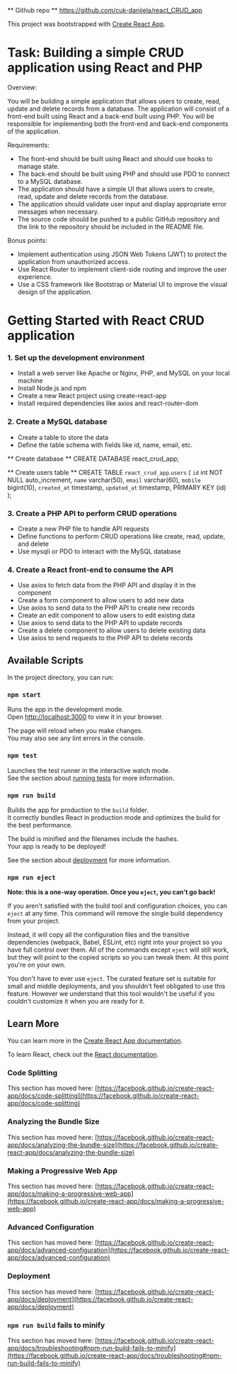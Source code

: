 

** Github repo ** 
https://github.com/cuk-danijela/react_CRUD_app

This project was bootstrapped with [Create React App](https://github.com/facebook/create-react-app).


# Task: Building a simple CRUD application using React and PHP

Overview:

You will be building a simple application that allows users to create, read, update and delete records from a database. The application will consist of a front-end built using React and a back-end built using PHP. You will be responsible for implementing both the front-end and back-end components of the application.

Requirements:

- The front-end should be built using React and should use hooks to manage state.
- The back-end should be built using PHP and should use PDO to connect to a MySQL database.
- The application should have a simple UI that allows users to create, read, update and delete records from the database.
- The application should validate user input and display appropriate error messages when necessary.
- The source code should be pushed to a public GitHub repository and the link to the repository should be included in the     README file.

Bonus points:

- Implement authentication using JSON Web Tokens (JWT) to protect the application from unauthorized access.
- Use React Router to implement client-side routing and improve the user experience.
- Use a CSS framework like Bootstrap or Material UI to improve the visual design of the application.


# Getting Started with React CRUD application

### 1. Set up the development environment
- Install a web server like Apache or Nginx, PHP, and MySQL on your local machine
- Install Node.js and npm
- Create a new React project using create-react-app
- Install required dependencies like axios and react-router-dom

### 2. Create a MySQL database
- Create a table to store the data
- Define the table schema with fields like id, name, email, etc.

** Create database **
CREATE DATABASE react_crud_app;

** Create users table **
CREATE TABLE `react_crud_app`.`users`
(
    `id` int NOT NULL auto_increment,
    `name` varchar(50),
    `email` varchar(60),
    `mobile` bigint(10),
    `created_at` timestamp,
    `updated_at` timestamp, PRIMARY KEY (id)
);

### 3. Create a PHP API to perform CRUD operations
- Create a new PHP file to handle API requests
- Define functions to perform CRUD operations like create, read, update, and delete
- Use mysqli or PDO to interact with the MySQL database

### 4. Create a React front-end to consume the API
- Use axios to fetch data from the PHP API and display it in the component
- Create a form component to allow users to add new data
- Use axios to send data to the PHP API to create new records
- Create an edit component to allow users to edit existing data
- Use axios to send data to the PHP API to update records
- Create a delete component to allow users to delete existing data
- Use axios to send requests to the PHP API to delete records



## Available Scripts

In the project directory, you can run:

### `npm start`

Runs the app in the development mode.\
Open [http://localhost:3000](http://localhost:3000) to view it in your browser.

The page will reload when you make changes.\
You may also see any lint errors in the console.

### `npm test`

Launches the test runner in the interactive watch mode.\
See the section about [running tests](https://facebook.github.io/create-react-app/docs/running-tests) for more information.

### `npm run build`

Builds the app for production to the `build` folder.\
It correctly bundles React in production mode and optimizes the build for the best performance.

The build is minified and the filenames include the hashes.\
Your app is ready to be deployed!

See the section about [deployment](https://facebook.github.io/create-react-app/docs/deployment) for more information.

### `npm run eject`

**Note: this is a one-way operation. Once you `eject`, you can't go back!**

If you aren't satisfied with the build tool and configuration choices, you can `eject` at any time. This command will remove the single build dependency from your project.

Instead, it will copy all the configuration files and the transitive dependencies (webpack, Babel, ESLint, etc) right into your project so you have full control over them. All of the commands except `eject` will still work, but they will point to the copied scripts so you can tweak them. At this point you're on your own.

You don't have to ever use `eject`. The curated feature set is suitable for small and middle deployments, and you shouldn't feel obligated to use this feature. However we understand that this tool wouldn't be useful if you couldn't customize it when you are ready for it.

## Learn More

You can learn more in the [Create React App documentation](https://facebook.github.io/create-react-app/docs/getting-started).

To learn React, check out the [React documentation](https://reactjs.org/).

### Code Splitting

This section has moved here: [https://facebook.github.io/create-react-app/docs/code-splitting](https://facebook.github.io/create-react-app/docs/code-splitting)

### Analyzing the Bundle Size

This section has moved here: [https://facebook.github.io/create-react-app/docs/analyzing-the-bundle-size](https://facebook.github.io/create-react-app/docs/analyzing-the-bundle-size)

### Making a Progressive Web App

This section has moved here: [https://facebook.github.io/create-react-app/docs/making-a-progressive-web-app](https://facebook.github.io/create-react-app/docs/making-a-progressive-web-app)

### Advanced Configuration

This section has moved here: [https://facebook.github.io/create-react-app/docs/advanced-configuration](https://facebook.github.io/create-react-app/docs/advanced-configuration)

### Deployment

This section has moved here: [https://facebook.github.io/create-react-app/docs/deployment](https://facebook.github.io/create-react-app/docs/deployment)

### `npm run build` fails to minify

This section has moved here: [https://facebook.github.io/create-react-app/docs/troubleshooting#npm-run-build-fails-to-minify](https://facebook.github.io/create-react-app/docs/troubleshooting#npm-run-build-fails-to-minify)
